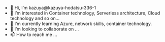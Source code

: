 - 👋 Hi, I’m kazuya@kazuya-hodatsu-336-1
- 👀 I’m interested in Container technology, Serverless architecture, Cloud technology and so on...
- 🌱 I’m currently learning Azure, network skills, container technology.
- 💞️ I’m looking to collaborate on ...
- 📫 How to reach me ...

<!---
kazuya-hodatsu-336-1/kazuya-hodatsu-336-1 is a ✨ special ✨ repository because its `README.md` (this file) appears on your GitHub profile.
You can click the Preview link to take a look at your changes.
--->
